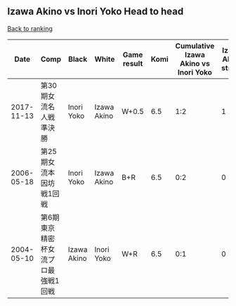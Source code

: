 ## Izawa Akino vs Inori Yoko Head to head

[Back to ranking](../../index.md)




| **Date** | **Comp** | **Black** | **White** | **Game result** | **Komi** | **Cumulative Izawa Akino vs Inori Yoko** | **Izawa Akino streak** | **Inori Yoko streak** | 
| --- | --- | --- | --- | --- | --- | --- | --- | --- |
| 2017-11-13 | 第30期女流名人戦準決勝 | Inori Yoko | Izawa Akino | W+0.5 | 6.5 | 1:2 | 1 | 0 | 
| 2006-05-18 | 第25期女流本因坊戦1回戦 | Inori Yoko | Izawa Akino | B+R | 6.5 | 0:2 | 0 | 2 | 
| 2004-05-10 | 第6期東京精密杯女流プロ最強戦1回戦 | Izawa Akino | Inori Yoko | W+R | 6.5 | 0:1 | 0 | 1 |




